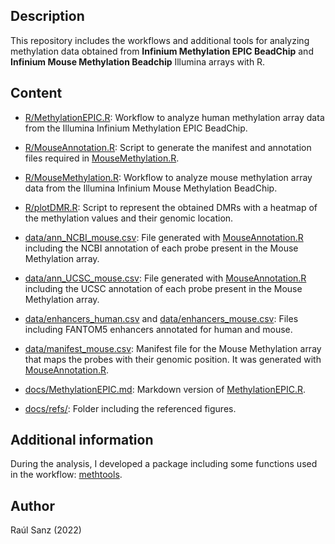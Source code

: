 ## Description

This repository includes the workflows and additional tools for analyzing methylation data obtained from **Infinium Methylation EPIC BeadChip** and **Infinium Mouse Methylation Beadchip** Illumina arrays with R.

## Content

- [R/MethylationEPIC.R](https://github.com/raulsanzr/methylation-analysis/blob/main/R/MethylationEPIC.R): Workflow to analyze human methylation array data from the Illumina Infinium Methylation EPIC BeadChip.
- [R/MouseAnnotation.R](https://github.com/raulsanzr/methylation-analysis/blob/main/R/MouseAnnotation.R): Script to generate the manifest and annotation files required in [MouseMethylation.R](https://github.com/raulsanzr/methylation-analysis/blob/main/R/MouseMethylation.R).
- [R/MouseMethylation.R](https://github.com/raulsanzr/methylation-analysis/blob/main/R/MouseMethylation.R): Workflow to analyze mouse methylation array data from the Illumina Infinium Mouse Methylation BeadChip.
- [R/plotDMR.R](https://github.com/raulsanzr/methylation-analysis/blob/main/R/plotDMR.R): Script to represent the obtained DMRs with a heatmap of the methylation values and their genomic location.

- [data/ann_NCBI_mouse.csv](https://github.com/raulsanzr/methylation-analysis/blob/main/data/ann_NCBI_mouse.csv): File generated with [MouseAnnotation.R](https://github.com/raulsanzr/methylation-analysis/blob/main/R/MouseAnnotation.R) including the NCBI annotation of each probe present in the Mouse Methylation array.
- [data/ann_UCSC_mouse.csv](https://github.com/raulsanzr/methylation-analysis/blob/main/data/ann_UCSC_mouse.csv): File generated with [MouseAnnotation.R](https://github.com/raulsanzr/methylation-analysis/blob/main/R/MouseAnnotation.R) including the UCSC annotation of each probe present in the Mouse Methylation array.
- [data/enhancers_human.csv](https://github.com/raulsanzr/methylation-analysis/blob/main/data/enhancers_human.csv) and [data/enhancers_mouse.csv](https://github.com/raulsanzr/methylation-analysis/blob/main/data/enhancers_mouse.csv): Files including FANTOM5 enhancers annotated for human and mouse.
- [data/manifest_mouse.csv](https://github.com/raulsanzr/methylation-analysis/blob/main/data/manifest_mouse.csv): Manifest file for the Mouse Methylation array that maps the probes with their genomic position. It was generated with [MouseAnnotation.R](https://github.com/raulsanzr/methylation-analysis/blob/main/R/MouseAnnotation.R).

- [docs/MethylationEPIC.md](https://github.com/raulsanzr/methylation-analysis/blob/main/docs/MethylationEPIC.md): Markdown version of [MethylationEPIC.R](https://github.com/raulsanzr/methylation-analysis/blob/main/R/MethylationEPIC.R).
- [docs/refs/](https://github.com/raulsanzr/methylation-analysis/blob/main/docs/refs): Folder including the referenced figures.

## Additional information

During the analysis, I developed a package including some functions used in the workflow: [methtools](https://github.com/raulsanzr/methtools).

## Author

Raúl Sanz (2022)
